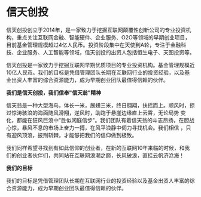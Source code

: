# 

# 信天创投

信天创投创立于2014年，是一家致力于挖掘互联网颠覆性创新公司的专业投资机构，重点关注互联网金融、智能硬件、企业服务、O2O等领域的早期创业项目，目前基金管理规模超过4亿人民币。投资阶段集中在天使到A轮，专注于金融科技、企业服务、人工智能等领域，信天创投的出资人包括恒生电子、天图投资等。

信天创投是一家致力于挖掘互联网早期优质项目的专业投资机构。基金管理规模近10亿人民币。我们的目标是凭借管理团队长期在互联网行业的投资经验，以及基金出资人丰富的综合资源能力，成为早期创业团队最值得信赖的伙伴。

**我们是信天创投，我们信奉"信天翁"精神**

信天翁是一种大型海鸟，体长一米，展翅三米，终日翱翔，扶摇而上。顺风时，掠过惊涛骇浪的海面随风滑翔，逆风时，助跑于悬崖边缘直上云霄，无论局势 变化，都能在狂风巨浪中"胜似闲庭信步"。我们团队有着信天翁的斗志昂扬，在胆战心惊，暴风不息的市场上奋力一搏，在风平浪静中伺力寻找机会。我们相信 ，只有迎风顶浪，披荆斩棘，才能够把我们的信仰做到极致。

我们同样希望寻找到有如此信仰的创业者，在新的互联网10年来临的时候，和我们的创业者伙伴们，共同站在互联网浪潮之巅，长风破浪，直挂云帆济沧海！

**我们的目标**

我们的目标是凭借管理团队长期在互联网行业的投资经验以及基金出资人丰富的综合资源能力，成为早期创业团队最值得信赖的伙伴。

